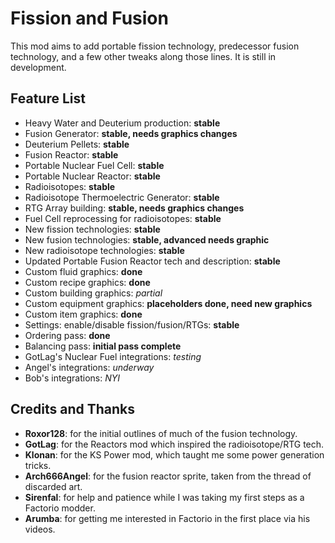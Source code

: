 # Fission and Fusion

This mod aims to add portable fission technology, predecessor fusion
technology, and a few other tweaks along those lines. It is still in development.

## Feature List
* Heavy Water and Deuterium production: **stable**
* Fusion Generator: **stable, needs graphics changes**
* Deuterium Pellets: **stable**
* Fusion Reactor: **stable**
* Portable Nuclear Fuel Cell: **stable**
* Portable Nuclear Reactor: **stable**
* Radioisotopes: **stable**
* Radioisotope Thermoelectric Generator: **stable**
* RTG Array building: **stable, needs graphics changes**
* Fuel Cell reprocessing for radioisotopes: **stable**
* New fission technologies: **stable**
* New fusion technologies: **stable, advanced needs graphic**
* New radioisotope technologies: **stable**
* Updated Portable Fusion Reactor tech and description: **stable**
* Custom fluid graphics: **done**
* Custom recipe graphics: **done**
* Custom building graphics: _partial_
* Custom equipment graphics: **placeholders done, need new graphics**
* Custom item graphics: **done**
* Settings: enable/disable fission/fusion/RTGs: **stable**
* Ordering pass: **done**
* Balancing pass: **initial pass complete**
* GotLag's Nuclear Fuel integrations: _testing_
* Angel's integrations: _underway_
* Bob's integrations: _NYI_

## Credits and Thanks
* **Roxor128**: for the initial outlines of much of the fusion technology.
* **GotLag**: for the Reactors mod which inspired the radioisotope/RTG tech.
* **Klonan**: for the KS Power mod, which taught me some power generation tricks.
* **Arch666Angel**: for the fusion reactor sprite, taken from the thread of discarded art.
* **Sirenfal**: for help and patience while I was taking my first steps as a Factorio modder.
* **Arumba**: for getting me interested in Factorio in the first place via his videos.
